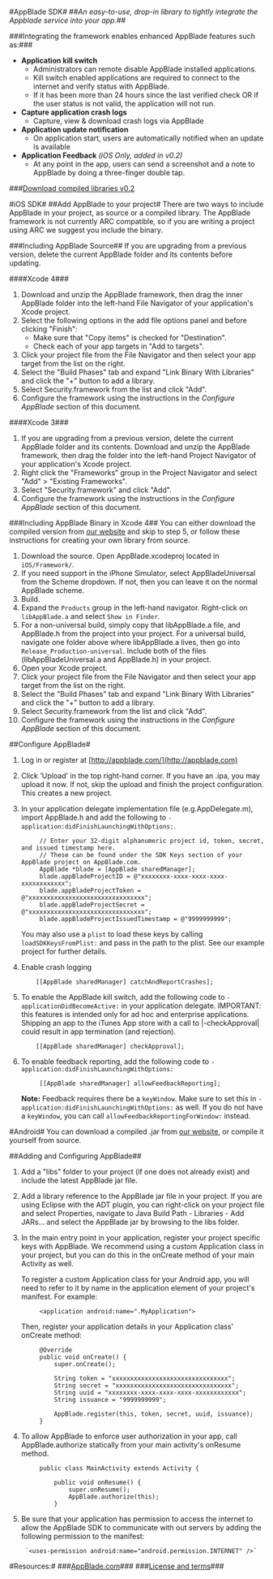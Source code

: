 #AppBlade SDK#
##*An easy-to-use, drop-in library to tightly integrate the Appblade service into your app.*##

###Integrating the framework enables enhanced AppBlade features such as:###

 - **Application kill switch**
   - Administrators can remote disable AppBlade installed applications.
   - Kill switch enabled applications are required to connect to the internet and verify status with AppBlade.
   - If it has been more than 24 hours since the last verified check OR if the user status is not valid, the application will not run.
 - **Capture application crash logs**
   - Capture, view & download crash logs via AppBlade  
 - **Application update notification**
   - On application start, users are automatically notified when an update is available
 - **Application Feedback** *(iOS Only, added in v0.2)*
 	- At any point in the app, users can send a screenshot and a note to AppBlade by doing a three-finger double tap.

###[Download compiled libraries v0.2](http://appblade.com/sdk/download)

#iOS SDK#
##Add AppBlade to your project#
There are two ways to include AppBlade in your project, as source or a compiled library. The AppBlade framework is not currently ARC compatible, so if you are writing a project using ARC we suggest you include the binary.

###Including AppBlade Source##
If you are upgrading from a previous version, delete the current AppBlade folder and its contents before updating.

####Xcode 4###

1. Download and unzip the AppBlade framework, then drag the inner AppBlade folder into the left-hand File Navigator of your application's Xcode project.
1.  Select the following options in the add file options panel and before clicking "Finish":
    - Make sure that "Copy items" is checked for "Destination".
    - Check each of your app targets in "Add to targets".
1.  Click your project file from the File Navigator and then select your app target from the list on the right.
1.	Select the "Build Phases" tab and expand "Link Binary With Libraries" and click the "+" button to add a library.
1.  Select Security.framework from the list and click "Add".
1.  Configure the framework using the instructions in the *Configure AppBlade* section of this document.

####Xcode 3###
1.  If you are upgrading from a previous version, delete the current AppBlade folder and its contents. Download and unzip the AppBlade framework, then drag the folder into the left-hand Project Navigator of your application's Xcode project.
1.  Right click the "Frameworks" group in the Project Navigator and select "Add" > "Existing Frameworks".
1.  Select "Security.framework" and click "Add".
1.  Configure the framework using the instructions in the *Configure AppBlade* section of this document.

###Including AppBlade Binary in Xcode 4##
You can either download the compiled version from [our website](http://appblade.com/sdk/download) and skip to step 5, or follow these instructions for creating your own library from source.

1. Download the source. Open AppBlade.xcodeproj located in `iOS/Framework/`.  
2. If you need support in the iPhone Simulator, select AppBladeUniversal from the Scheme dropdown. If not, then you can leave it on the normal AppBlade scheme.
3. Build.
4. Expand the `Products` group in the left-hand navigator. Right-click on `libAppBlade.a` and select `Show in Finder`.
5. For a non-universal build, simply copy that libAppBlade.a file, and AppBlade.h from the project into your project.  For a universal build, navigate one folder above where libAppBlade.a lives, then go into `Release_Production-universal`. Include both of the files (libAppBladeUniversal.a and AppBlade.h) in your project.
6. Open your Xcode project.
1.  Click your project file from the File Navigator and then select your app target from the list on the right.
1.	Select the "Build Phases" tab and expand "Link Binary With Libraries" and click the "+" button to add a library.
1.  Select Security.framework from the list and click "Add".
6. Configure the framework using the instructions in the *Configure AppBlade* section of this document.

##Configure AppBlade#

1. Log in or register at [http://appblade.com/](http://appblade.com)
1. Click 'Upload' in the top right-hand corner. If you have an .ipa, you may upload it now. If not, skip the upload and finish the project configuration. This creates a new project.
1. In your application delegate implementation file (e.g.AppDelegate.m), import AppBlade.h and add the following to `-application:didFinishLaunchingWithOptions:`.

            // Enter your 32-digit alphanumeric project id, token, secret, and issued timestamp here.
            // These can be found under the SDK Keys section of your AppBlade project on AppBlade.com.
            AppBlade *blade = [AppBlade sharedManager];
            blade.appBladeProjectID = @"xxxxxxxx-xxxx-xxxx-xxxx-xxxxxxxxxxxx";
            blade.appBladeProjectToken = @"xxxxxxxxxxxxxxxxxxxxxxxxxxxxxxxx";
            blade.appBladeProjectSecret = @"xxxxxxxxxxxxxxxxxxxxxxxxxxxxxxxx";
            blade.appBladeProjectIssuedTimestamp = @"9999999999";
            
    You may also use a `plist` to load these keys by calling `loadSDKKeysFromPlist:` and pass in the path to the plist. See our example project for further details.
    
1.  Enable crash logging

            [[AppBlade sharedManager] catchAndReportCrashes];

1.  To enable the AppBlade kill switch, add the following code to `-applicationDidBecomeActive:` in your application delegate. IMPORTANT: this features is intended only for ad hoc and enterprise applications. Shipping an app to the iTunes App store with a call to |-checkApproval| could result in app termination (and rejection).

            [[AppBlade sharedManager] checkApproval];
            
1. To enable feedback reporting, add the following code to `-application:didFinishLaunchingWithOptions:`

            [[AppBlade sharedManager] allowFeedbackReporting];
            
   **Note:** Feedback requires there be a `keyWindow`. Make sure to set this in `-application:didFinishLaunchingWithOptions:` as well. If you do not have a `keyWindow`, you can call `allowFeedbackReportingForWindow:` instead.
            

#Android#
You can download a compiled .jar from [our website](http://appblade.com/sdk/download), or compile it yourself from source.

##Adding and Configuring AppBlade##

1. Add a "libs" folder to your project (if one does not already exist) and include the latest AppBlade jar file.
2. Add a library reference to the AppBlade jar file in your project.  If you are using Eclipse with the ADT plugin, you can right-click on your project file and select Properties, navigate to Java Build Path - Libraries - Add JARs... and select the AppBlade jar by browsing to the libs folder.
3. In the main entry point in your application, register your project specific keys with AppBlade.  We recommend using a custom Application class in your project, but you can do this in the onCreate method of your main Activity as well.

	To register a custom Application class for your Android app, you will need to refer to it by name in the application element of your project's manifest.  For example:

			<application android:name=".MyApplication">
	
	Then, register your application details in your Application class' onCreate method:

			@Override
			public void onCreate() {
				super.onCreate();
				
				String token = "xxxxxxxxxxxxxxxxxxxxxxxxxxxxxxxx";
				String secret = "xxxxxxxxxxxxxxxxxxxxxxxxxxxxxxxx";
				String uuid = "xxxxxxxx-xxxx-xxxx-xxxx-xxxxxxxxxxxx";
				String issuance = "9999999999";
				
				AppBlade.register(this, token, secret, uuid, issuance);
			}
	
4. To allow AppBlade to enforce user authorization in your app, call AppBlade.authorize statically from your main activity's onResume method.

			public class MainActivity extends Activity {
				
				public void onResume() {
					super.onResume();
					AppBlade.authorize(this);
				}

5. Be sure that your application has permission to access the internet to allow the AppBlade SDK to communicate with out servers by adding the following permission to the manifest:

		`<uses-permission android:name="android.permission.INTERNET" />`

#Resources:#
###[AppBlade.com](https://appblade.com/)###
###[License and terms](https://appblade.com/terms_of_use)###
